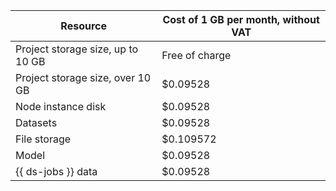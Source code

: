 | Resource | Cost of 1 GB per month, without VAT |
--- | ---
| Project storage size, up to 10 GB | Free of charge |
| Project storage size, over 10 GB | $0.09528 |
| Node instance disk | $0.09528 |
| Datasets | $0.09528 |
| File storage | $0.109572 |
| Model | $0.09528 |
| {{ ds-jobs }} data | $0.09528 |
